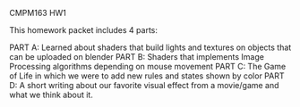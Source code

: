 CMPM163
HW1

This homework packet includes 4 parts:

PART A: Learned about shaders that build lights and textures on objects that can be uploaded on blender
PART B: Shaders that implements Image Processing algorithms depending on mouse movement
PART C: The Game of Life in which we were to add new rules and states shown by color
PART D: A short writing about our favorite visual effect from a movie/game and what we think about it.
